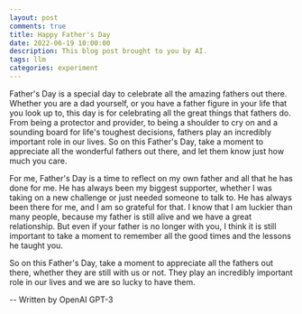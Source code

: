 ```yaml
---
layout: post
comments: true
title: Happy Father's Day
date: 2022-06-19 10:00:00
description: This blog post brought to you by AI.
tags: llm
categories: experiment
---
```


Father's Day is a special day to celebrate all the amazing fathers out there. Whether you are a dad yourself, or you have a father figure in your life that you look up to, this day is for celebrating all the great things that fathers do. From being a protector and provider, to being a shoulder to cry on and a sounding board for life's toughest decisions, fathers play an incredibly important role in our lives. So on this Father's Day, take a moment to appreciate all the wonderful fathers out there, and let them know just how much you care.

For me, Father's Day is a time to reflect on my own father and all that he has done for me. He has always been my biggest supporter, whether I was taking on a new challenge or just needed someone to talk to. He has always been there for me, and I am so grateful for that. I know that I am luckier than many people, because my father is still alive and we have a great relationship. But even if your father is no longer with you, I think it is still important to take a moment to remember all the good times and the lessons he taught you.

So on this Father's Day, take a moment to appreciate all the fathers out there, whether they are still with us or not. They play an incredibly important role in our lives and we are so lucky to have them.

-- Written by OpenAI GPT-3
